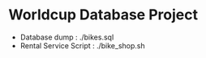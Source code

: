 # Worldcup Database Project
  - Database dump :            ./bikes.sql
  - Rental Service Script :    ./bike_shop.sh

